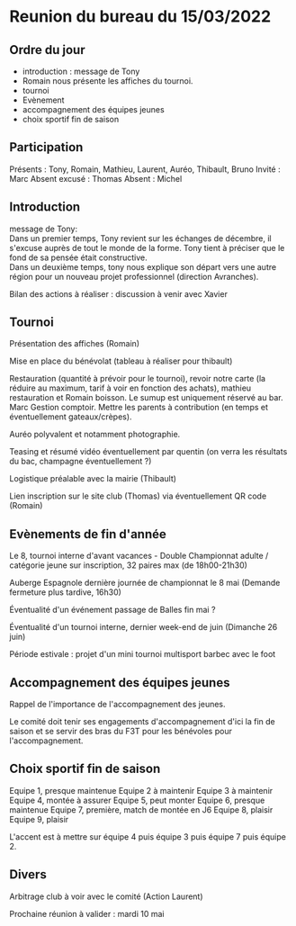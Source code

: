 # Reunion du bureau du 15/03/2022

## Ordre du jour 
- introduction : message de Tony
- Romain nous présente les affiches du tournoi.
- tournoi
- Evènement
- accompagnement des équipes jeunes
- choix sportif fin de saison

## Participation
Présents : Tony, Romain, Mathieu, Laurent, Auréo, Thibault, Bruno
Invité : Marc
Absent excusé : Thomas
Absent : Michel

## Introduction 

message de Tony:  
Dans un premier temps, Tony revient sur les échanges de décembre, il s'excuse auprès de tout le monde de la forme. Tony tient à préciser que le fond de sa pensée était constructive.  
Dans un deuxième temps, tony nous explique son départ vers une autre région pour un nouveau projet professionnel (direction Avranches).  

Bilan des actions à réaliser : discussion à venir avec Xavier  

## Tournoi  

Présentation des affiches (Romain)

Mise en place du bénévolat (tableau à réaliser pour thibault)

Restauration (quantité à prévoir pour le tournoi), revoir notre carte (la réduire au maximum, tarif à voir en fonction des achats), mathieu restauration et Romain boisson. Le sumup est uniquement réservé au bar. Marc Gestion comptoir. Mettre les parents à contribution (en temps et éventuellement gateaux/crèpes).

Auréo polyvalent et notamment photographie.

Teasing et résumé vidéo éventuellement par quentin (on verra les résultats du bac, champagne éventuellement ?)

Logistique préalable avec la mairie (Thibault)

Lien inscription sur le site club (Thomas) via éventuellement QR code (Romain)

## Evènements de fin d'année

Le 8, tournoi interne d'avant vacances - Double Championnat adulte / catégorie jeune sur inscription, 32 paires max (de 18h00-21h30)

Auberge Espagnole dernière journée de championnat le 8 mai (Demande fermeture plus tardive, 16h30)

Éventualité d'un événement passage de Balles fin mai ?

Éventualité d'un tournoi interne, dernier week-end de juin (Dimanche 26 juin)

Période estivale : projet d'un mini tournoi multisport barbec avec le foot

## Accompagnement des équipes jeunes

Rappel de l'importance de l'accompagnement des jeunes.

Le comité doit tenir ses engagements d'accompagnement d'ici la fin de saison et se servir des bras du F3T pour les bénévoles pour l'accompagnement.

## Choix sportif fin de saison

Equipe 1, presque maintenue
Equipe 2  à maintenir
Equipe 3 à maintenir
Equipe 4, montée à assurer
Equipe 5, peut monter
Equipe 6, presque maintenue
Equipe 7, première, match de montée en J6
Equipe 8, plaisir
Equipe 9, plaisir

L'accent est à mettre sur équipe 4 puis équipe 3 puis équipe 7 puis équipe 2.

## Divers 

Arbitrage club à voir avec le comité (Action Laurent)

Prochaine réunion à valider : mardi 10 mai
